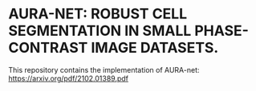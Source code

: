 # AURA-NET: ROBUST CELL SEGMENTATION IN SMALL PHASE-CONTRAST IMAGE DATASETS. 

This repository contains the implementation of AURA-net: https://arxiv.org/pdf/2102.01389.pdf
